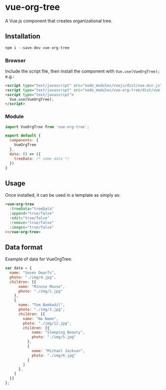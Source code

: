 # vue-org-tree

A Vue.js component that creates organizational tree.

## Installation

```js
npm i --save-dev vue-org-tree
```

### Browser

Include the script file, then install the component with `Vue.use(VueOrgTree);` e.g.:

```html
<script type="text/javascript" src="node_modules/vuejs/dist/vue.min.js"></script>
<script type="text/javascript" src="node_modules/vue-org-tree/dist/vue-org-tree.min.js"></script>
<script type="text/javascript">
  Vue.use(VueOrgTree);
</script>
```

### Module

```js
import VueOrgTree from 'vue-org-tree';

export default {
  components: {
    VueOrgTree
  },
  data: () => ({
    treeData: /* some data */
  })
}
```

## Usage

Once installed, it can be used in a template as simply as:

```html
<vue-org-tree
  :treeData="treeData"
  :append="true/false"
  :edit="true/false"
  :remove="true/false"
  :images="true/false"
></vue-org-tree>
```

## Data format

Example of data for VueOrgTree:

```js
var data = {
  name: "Seven Dwarfs",
  photo: "./img/4.jpg",
  children: [{
      name: "Minnie Mouse",
      photo: "./img/1.jpg"
    },
    {
      name: "Tom Bombadil",
      photo: "./img/3.jpg",
      children: [{
        name: "No Name",
        photo: "./img/12.jpg",
        children: [{
            name: "Sleeping Beauty",
            photo: "./img/5.jpg"
          },
          {
            name: "Michael Jackson",
            photo: "./img/6.jpg"
          }
        ]
      },
    ]
  }]
};
```
